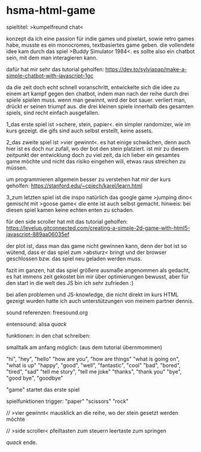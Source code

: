 # hsma-html-game
spieltitel: >kumpelfreund chat<

konzept
da ich eine passion für indie games und pixelart, sowie 
retro games habe, musste es ein monocromes, textbasiertes game geben. 
die vollendete idee kam durch das spiel >Buddy Simulator 1984<.
es sollte also ein chatbot sein, mit dem man interagieren kann. 

dafür hat mir sehr das tutorial geholfen:
https://dev.to/sylviapap/make-a-simple-chatbot-with-javascript-1gc

da die zeit doch echt schnell voranschritt, entwickelte sich die 
idee zu einem art kampf gegen den chatbot, indem man nach der reihe 
durch drei spiele spielen muss. wenn man gewinnt, wird der bot 
sauer. verliert man, drückt er seinen triumpf aus. die drei kleinen
spiele innerhalb des gesamten spiels, sind recht einfach ausgefallen.

1_das erste spiel ist >schere, stein, papier<. 
ein simpler randomizer, wie im kurs gezeigt.
die gifs sind auch selbst erstellt, keine assets.

2_das zweite spiel ist >vier gewinnt<. 
es hat einige schwächen, denn auch hier ist es doch 
nur zufall, wo der bot den stein platziert. 
ist mir zu diesem zeitpunkt der entwicklung doch zu viel zeit, da ich lieber
ein gesamtes game möchte und nicht das risiko eingehen will, etwas raus streichen zu müssen.

um programmieren allgemein besser zu verstehen hat mir der kurs geholfen:
https://stanford.edu/~cpiech/karel/learn.html

3_zum letzten spiel ist die inspo natürlich das 
google game >jumping dino< gemischt mit >goose game<
die ente ist auch selbst gemacht. 
hinweis: bei diesen spiel kamen keine echten enten zu schaden. 

für den side scroller hat mit das tutorial geholfen:
https://levelup.gitconnected.com/creating-a-simple-2d-game-with-html5-javascript-889aa06035ef

der plot ist, dass man das game nicht gewinnen kann, denn der bot 
ist so wütend, dass er das spiel zum >absturz< bringt und der 
browser geschlossen bzw. das spiel neu geladen werden muss. 


fazit
im ganzen, hat das spiel größere ausmaße angenommen als gedacht, es hat immens zeit gekostet
bin mir über optimierungen bewusst, aber für den start in die welt des JS bin ich sehr zufrieden :)

bei allen problemen und JS-knowledge, die nicht direkt im 
kurs HTML gezeigt wurden hatte ich auch unterstützungen von meinem partner dennis.

sound referenzen:
freesound.org

entensound: alisa *quack*


funktionen:
in den chat schreiben:

smalltalk am anfang möglich:
(aus dem tutorial übernmommen)

"hi", "hey", "hello"
"how are you", "how are things"
"what is going on", "what is up"
"happy", "good", "well", "fantastic", "cool"
"bad", "bored", "tired", "sad"
"tell me story", "tell me joke"
"thanks", "thank you"
"bye", "good bye", "goodbye"

"game" 
startet das erste spiel

spielfunktionen trigger:
"paper"
"scissors"
"rock"

// >vier gewinnt< 
mausklick an die reihe, wo der stein gesetzt werden möchte

// >side scroller<
pfeiltasten zum steuern
leertaste zum springen


*quack* ende.
